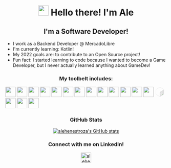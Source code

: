 # <center><img width="32px" src="https://emoji.slack-edge.com/T02AJUT0S/hello_there/d21ad0dba2696895.gif" /> Hello there! I'm Ale</center>

## <center>I'm a Software Developer!</center>

-  I work as a Backend Developer @ MercadoLibre
-  I'm currently learning: Kotlin!
-  My 2022 goals are: to contribute to an Open Source project!
-  Fun fact: I started learning to code because I wanted to become a Game Developer, but I never actually learned anything about GameDev!

### <center>My toolbelt includes:</center>

[<img width="32px" src="https://cdn.jsdelivr.net/gh/devicons/devicon/icons/java/java-original-wordmark.svg" />][java]
[<img width="32px" src="https://cdn.jsdelivr.net/gh/devicons/devicon/icons/kotlin/kotlin-original.svg" />][kotlin]
[<img width="32px" src="https://cdn.jsdelivr.net/gh/devicons/devicon/icons/spring/spring-original-wordmark.svg" />][spring]
[<img width="32px" src="https://cdn.jsdelivr.net/gh/devicons/devicon/icons/php/php-original.svg" />][php]
[<img width="32px" src="https://laravel.com/img/logomark.min.svg"/>][laravel]
[<img width="32px" src="https://cdn.jsdelivr.net/gh/devicons/devicon/icons/javascript/javascript-original.svg" />][javascript]
[<img width="32px" src="https://cdn.jsdelivr.net/gh/devicons/devicon/icons/nodejs/nodejs-original-wordmark.svg" />][nodejs]
[<img width="32px" src="https://cdn.jsdelivr.net/gh/devicons/devicon/icons/react/react-original.svg" />][react]
[<img width="32px" src="https://cdn.jsdelivr.net/gh/devicons/devicon/icons/sass/sass-original.svg" />][sass]
[<img width="32px" src="https://cdn.jsdelivr.net/gh/devicons/devicon/icons/go/go-original.svg" />][go]
[<img width="32px" src="https://cdn.jsdelivr.net/gh/devicons/devicon/icons/python/python-original-wordmark.svg" />][python]
[<img width="32px" src="https://cdn.jsdelivr.net/gh/devicons/devicon/icons/mysql/mysql-original-wordmark.svg" />][mysql]
[<img width="32px" src="https://cdn.jsdelivr.net/gh/devicons/devicon/icons/mongodb/mongodb-original-wordmark.svg" />][mongodb]
[<svg viewBox="0 0 128 128" width="32px"><path fill="none" d="M4.24 4.24h119.53v119.53H4.24z"></path><path fill="#e1e1e1" d="M109.01 28.64L71.28 6.24c-2.25-1.33-4.77-2-7.28-2s-5.03.67-7.28 2.01l-37.74 22.4c-4.5 2.67-7.28 7.61-7.28 12.96v44.8c0 5.35 2.77 10.29 7.28 12.96l37.73 22.4c2.25 1.34 4.76 2 7.28 2 2.51 0 5.03-.67 7.28-2l37.74-22.4c4.5-2.67 7.28-7.62 7.28-12.96V41.6c0-5.34-2.77-10.29-7.28-12.96zM79.79 98.59l.06 3.22c0 .39-.25.83-.55.99l-1.91 1.1c-.3.15-.56-.03-.56-.42l-.03-3.17c-1.63.68-3.29.84-4.34.42-.2-.08-.29-.37-.21-.71l.69-2.91c.06-.23.18-.46.34-.6.06-.06.12-.1.18-.13.11-.06.22-.07.31-.03 1.14.38 2.59.2 3.99-.5 1.78-.9 2.97-2.72 2.95-4.52-.02-1.64-.9-2.31-3.05-2.33-2.74.01-5.3-.53-5.34-4.57-.03-3.32 1.69-6.78 4.43-8.96l-.03-3.25c0-.4.24-.84.55-1l1.85-1.18c.3-.15.56.04.56.43l.03 3.25c1.36-.54 2.54-.69 3.61-.44.23.06.34.38.24.75l-.72 2.88c-.06.22-.18.44-.33.58a.77.77 0 01-.19.14c-.1.05-.19.06-.28.05-.49-.11-1.65-.36-3.48.56-1.92.97-2.59 2.64-2.58 3.88.02 1.48.77 1.93 3.39 1.97 3.49.06 4.99 1.58 5.03 5.09.05 3.44-1.79 7.15-4.61 9.41zm26.34-60.5l-35.7 22.05c-4.45 2.6-7.73 5.52-7.74 10.89v43.99c0 3.21 1.3 5.29 3.29 5.9-.65.11-1.32.19-1.98.19-2.09 0-4.15-.57-5.96-1.64l-37.73-22.4c-3.69-2.19-5.98-6.28-5.98-10.67V41.6c0-4.39 2.29-8.48 5.98-10.67l37.74-22.4c1.81-1.07 3.87-1.64 5.96-1.64s4.15.57 5.96 1.64l37.74 22.4c3.11 1.85 5.21 5.04 5.8 8.63-1.27-2.67-4.09-3.39-7.38-1.47z"></path><path fill="#4FA847" d="M99.12 90.73l-9.4 5.62c-.25.15-.43.31-.43.61v2.46c0 .3.2.43.45.28l9.54-5.8c.25-.15.29-.42.29-.72v-2.17c0-.3-.2-.42-.45-.28z"></path></svg>][bash]
[<img width="32px" src="https://cdn.jsdelivr.net/gh/devicons/devicon/icons/git/git-original-wordmark.svg" />][git]
[<img width="32px" src="https://cdn.jsdelivr.net/gh/devicons/devicon/icons/docker/docker-original.svg" />][docker]
[<img width="32px" src="https://cdn.jsdelivr.net/gh/devicons/devicon/icons/linux/linux-original.svg" />][linux]

### <center>GitHub Stats</center>

[<center>![alehenestroza's GitHub stats](https://github-readme-stats.vercel.app/api?username=alehenestroza&show_icons=true&theme=tokyonight)</center>][githubstats]

### <center>Connect with me on LinkedIn!</center>

[<center><img alt="alehenestroza" width="32px" src="https://cdn.jsdelivr.net/gh/devicons/devicon/icons/linkedin/linkedin-original.svg" /></center>][linkedin]

[java]: https://java.com/
[kotlin]: https://kotlinlang.org/
[spring]: https://spring.io/
[php]: https://www.php.net/
[laravel]: https://laravel.com/
[javascript]: https://developer.mozilla.org/docs/Web/JavaScript
[nodejs]: https://nodejs.org/
[react]: https://reactjs.org/
[sass]: https://sass-lang.com/
[go]: https://go.dev/
[python]: https://python.org/
[mysql]: https://www.mysql.com/
[mongodb]: https://mongodb.com
[bash]: https://gnu.org/software/bash/
[git]: https://git-scm.com/
[docker]: https://www.docker.com/
[linux]: https://linux.org/
[githubstats]: https://github.com/anuraghazra/github-readme-stats
[linkedin]: https://www.linkedin.com/in/alejandro-henestroza/
